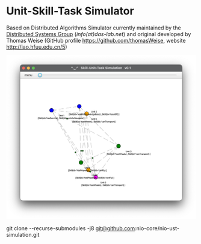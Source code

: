 # Unit-Skill-Task Simulator
Based on Distributed Algorithms Simulator currently maintained by the [Distributed Systems Group](http://www.uni-kassel.de/eecs/vs) (*info(at)das-lab.net*) and original developed by Thomas Weise (GitHub profile https://github.com/thomasWeise, website http://iao.hfuu.edu.cn/5)

![Screenshot of the Unit-Skill-Task Simulator](img/UST.png)

git clone --recurse-submodules -j8 git@github.com:nio-core/nio-ust-simulation.git
